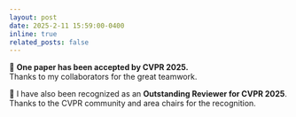 ```yaml
---
layout: post
date: 2025-2-11 15:59:00-0400
inline: true
related_posts: false
---
```


🎉 **One paper has been accepted by CVPR 2025.**  
Thanks to my collaborators for the great teamwork.

🏅 I have also been recognized as an **Outstanding Reviewer for CVPR 2025**.  
Thanks to the CVPR community and area chairs for the recognition.
